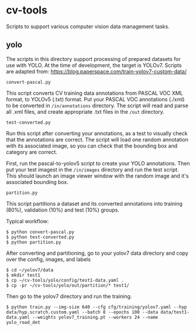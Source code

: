 # cv-tools
Scripts to support various computer vision data management tasks.

## yolo

The scripts in this directory support processing of prepared datasets for use with YOLO.
At the time of development, the target is YOLOv7.  Scripts are adapted from: https://blog.paperspace.com/train-yolov7-custom-data/

`convert-pascal.py` 

This script converts CV training data annotations from PASCAL VOC XML format, to YOLOv5 (.txt) format.
Put your PASCAL VOC annotations (./xml) to be converted in `/in/annotations` directory.
The script will read and parse all .xml files, and create appropriate .txt files in the `/out` directory.  

`test-converted.py` 

Run this script after converting your annotations, as a test to visually check that the annotations are correct.
The script will load one random annotation with its associated image, so you can check that the bounding box and category 
are correct.  

First, run the pascal-to-yolov5 script to create your YOLO annotations.  Then put your test imagest in the `/in/images` directory
and run the test script.  This should launch an image viewer window with the random image and it's associated bounding box.

`partition.py` 

This script partitions a dataset and its converted annotations into training (80%), validation (10%) and test (10%) groups. 

Typical workflow:

    $ python convert-pascal.py
    $ python test-converted.py
    $ python partition.py

After converting and partitioning, go to your yolov7 data directory and copy over the config, images, and labels

    $ cd ~/yolov7/data
    $ mkdir test1
    $ cp ~/cv-tools/yolo/config/test1-data.yaml .
    $ cp -pr ~/cv-tools/yolo/out/partition/* test1/

Then go to the yolov7 directory and run the training.

    $ python train.py --img-size 640 --cfg cfg/training/yolov7.yaml --hyp data/hyp.scratch.custom.yaml --batch 8 --epochs 100 --data data/test1-data.yaml --weights yolov7_training.pt --workers 24 --name yolo_road_det


